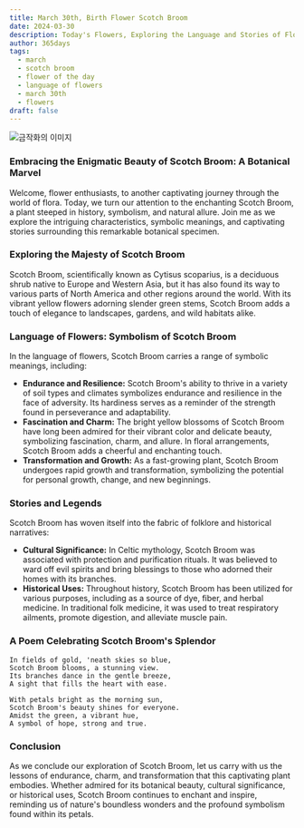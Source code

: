 ```yaml
---
title: March 30th, Birth Flower Scotch Broom
date: 2024-03-30
description: Today's Flowers, Exploring the Language and Stories of Flowers Scotch Broom
author: 365days
tags:
  - march
  - scotch broom
  - flower of the day
  - language of flowers
  - march 30th
  - flowers
draft: false
---
```


![금작화의 이미지](https://cdn.pixabay.com/photo/2016/09/29/21/37/broom-1703873_960_720.jpg#center)

### Embracing the Enigmatic Beauty of Scotch Broom: A Botanical Marvel

Welcome, flower enthusiasts, to another captivating journey through the world of flora. Today, we turn our attention to the enchanting Scotch Broom, a plant steeped in history, symbolism, and natural allure. Join me as we explore the intriguing characteristics, symbolic meanings, and captivating stories surrounding this remarkable botanical specimen.

### Exploring the Majesty of Scotch Broom

Scotch Broom, scientifically known as Cytisus scoparius, is a deciduous shrub native to Europe and Western Asia, but it has also found its way to various parts of North America and other regions around the world. With its vibrant yellow flowers adorning slender green stems, Scotch Broom adds a touch of elegance to landscapes, gardens, and wild habitats alike.

### Language of Flowers: Symbolism of Scotch Broom

In the language of flowers, Scotch Broom carries a range of symbolic meanings, including:

- **Endurance and Resilience:** Scotch Broom's ability to thrive in a variety of soil types and climates symbolizes endurance and resilience in the face of adversity. Its hardiness serves as a reminder of the strength found in perseverance and adaptability.
- **Fascination and Charm:** The bright yellow blossoms of Scotch Broom have long been admired for their vibrant color and delicate beauty, symbolizing fascination, charm, and allure. In floral arrangements, Scotch Broom adds a cheerful and enchanting touch.
- **Transformation and Growth:** As a fast-growing plant, Scotch Broom undergoes rapid growth and transformation, symbolizing the potential for personal growth, change, and new beginnings.

### Stories and Legends

Scotch Broom has woven itself into the fabric of folklore and historical narratives:

- **Cultural Significance:** In Celtic mythology, Scotch Broom was associated with protection and purification rituals. It was believed to ward off evil spirits and bring blessings to those who adorned their homes with its branches.
- **Historical Uses:** Throughout history, Scotch Broom has been utilized for various purposes, including as a source of dye, fiber, and herbal medicine. In traditional folk medicine, it was used to treat respiratory ailments, promote digestion, and alleviate muscle pain.

### A Poem Celebrating Scotch Broom's Splendor

	In fields of gold, 'neath skies so blue,
	Scotch Broom blooms, a stunning view.
	Its branches dance in the gentle breeze,
	A sight that fills the heart with ease.
	
	With petals bright as the morning sun,
	Scotch Broom's beauty shines for everyone.
	Amidst the green, a vibrant hue,
	A symbol of hope, strong and true.

### Conclusion

As we conclude our exploration of Scotch Broom, let us carry with us the lessons of endurance, charm, and transformation that this captivating plant embodies. Whether admired for its botanical beauty, cultural significance, or historical uses, Scotch Broom continues to enchant and inspire, reminding us of nature's boundless wonders and the profound symbolism found within its petals.